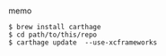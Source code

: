 ###

memo

```
$ brew install carthage
$ cd path/to/this/repo
$ carthage update  --use-xcframeworks
```